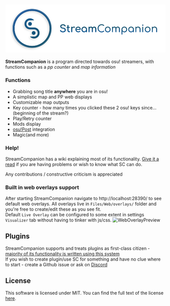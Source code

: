 
### ![StreamCompanion](images/logo.png)
 **StreamCompanion** is a program directed towards osu! streamers, with functions such as a *pp counter* and *map information*

### Functions 
  - Grabbing song title **anywhere** you are in osu!  
  - A simplistic map and PP web displays
  - Customizable map outputs
  - Key counter - how many times you clicked these 2 osu! keys since...(beginning of the stream?)
  - Play/Retry counter
  - Mods display
  - [osu!Post][osuPost] integration
  - Magic(and more)

### Help!
StreamCompanion has a wiki explaining most of its functionality. [Give it a read][wiki] if you are having problems or wish to know what SC can do.

Any contributions / constructive criticism is appreciated 

### Built in web overlays support
After starting StreamCompanion navigate to http://localhost:28390/ to see default web overlays. All overlays live in `Files/Web/overlays/` folder and you're free to create/edit these as you see fit.  
Default `Live Overlay` can be configured to some extent in settings `Visualizer` tab without having to tinker with js/css.
![WebOverlayPreview](images/webOverlay.png)

## Plugins
StreamCompanion supports and treats plugins as first-class citizen - [majority of its functionality is written using this system](./plugins)  
If you wish to create plugin/use SC for something and have no clue where to start - create a Github issue or ask on [Discord](https://discord.gg/N854wYZ)

## License
This software is licensed under MIT. You can find the full text of the license [here][license].

   [license]: <https://github.com/Piotrekol/StreamCompanion/blob/master/LICENSE>
   [osuPost]: <https://osu.ppy.sh/forum/t/164486>
   [wiki]: <https://github.com/Piotrekol/StreamCompanion/wiki>
